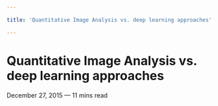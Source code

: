 ```yaml
---

title: 'Quantitative Image Analysis vs. deep learning approaches'

---
```


# Quantitative Image Analysis vs. deep learning approaches

<div class="date">December 27, 2015 — 11 mins read</div>
